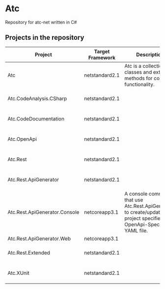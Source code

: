 # Atc
Repository for atc-net written in C#


## Projects in the repository

|Project|Target Framework|Description|Docs|
|---|---|---|---|
|Atc|netstandard2.1|Atc is a collection of classes and extension methods for common functionality.|[References](docs/CodeDoc/Atc/Index.md)<br/>[References extended](docs/CodeDoc/Atc/IndexExtended.md)|
|Atc.CodeAnalysis.CSharp|netstandard2.1||[References](docs/CodeDoc/Atc.CodeAnalysis.CSharp/Index.md)<br/>[References extended](docs/CodeDoc/Atc.CodeAnalysis.CSharp/IndexExtended.md)|
|Atc.CodeDocumentation|netstandard2.1||[References](docs/CodeDoc/Atc.CodeDocumentation/Index.md)<br/>[References extended](docs/CodeDoc/Atc.CodeDocumentation/IndexExtended.md)|
|Atc.OpenApi|netstandard2.1||[References](docs/CodeDoc/Atc.OpenApi/Index.md)<br/>[References extended](docs/CodeDoc/Atc.OpenApi/IndexExtended.md)|
|Atc.Rest|netstandard2.1||[References](docs/CodeDoc/Atc.Rest/Index.md)<br/>[References extended](docs/CodeDoc/Atc.Rest/IndexExtended.md)|
|Atc.Rest.ApiGenerator|netstandard2.1||[References](docs/CodeDoc/Atc.Rest.ApiGenerator/Index.md)<br/>[References extended](docs/CodeDoc/Atc.Rest.ApiGenerator/IndexExtended.md)|
|Atc.Rest.ApiGenerator.Console|netcoreapp3.1|A console command that use Atc.Rest.ApiGenerator to create/update a project specified by a OpenApi-Spec-YAML file.||
|Atc.Rest.ApiGenerator.Web|netcoreapp3.1|||
|Atc.Rest.Extended|netstandard2.1||[References](docs/CodeDoc/Atc.Rest.Extended/Index.md)<br/>[References extended](docs/CodeDoc/Atc.Rest.Extended/IndexExtended.md)|
|Atc.XUnit|netstandard2.1||[References](docs/CodeDoc/Atc.XUnit/Index.md)<br/>[References extended](docs/CodeDoc/Atc.XUnit/IndexExtended.md)|
